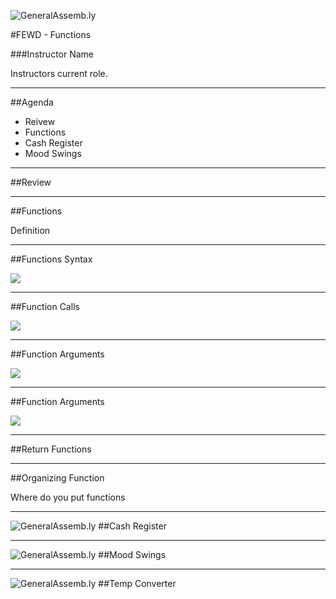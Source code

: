 ![GeneralAssemb.ly](../../img/icons/FEWD_Logo.png)

#FEWD - Functions

###Instructor Name

Instructors current role.

---


##Agenda

*	Reivew
*	Functions
*	Cash Register
*	Mood Swings

---


##Review

---

##Functions

Definition

---

##Functions Syntax

![](../../img/unit_2/functions_syntax.png)

---

##Function Calls

![](../../img/unit_2/function_calls.png)

---

##Function Arguments

![](../../img/unit_2/argument_syntax.png)

---


##Function Arguments



![](../../img/unit_2/function_call_argument)

---


##Return Functions

---

##Organizing Function 

Where do you put functions

---

![GeneralAssemb.ly](../../img/icons/code_along.png)
##Cash Register

---

![GeneralAssemb.ly](../../img/icons/exercise_icon_md.png)
##Mood Swings

---

![GeneralAssemb.ly](../../img/icons/exercise_icon_md.png)
##Temp Converter
